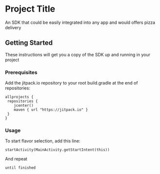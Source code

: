 # Project Title

An SDK that could be easily integrated into any app and would offers pizza delivery

## Getting Started

These instructions will get you a copy of the SDK up and running in your project

### Prerequisites

Add the jitpack.io repository to your root build.gradle at the end of repositories:

```
allprojects {
 repositories {
    jcenter()
    maven { url "https://jitpack.io" }
 }
}
```

### Usage

To start flavor selection, add this line:

```
startActivity(MainActivity.getStartIntent(this))
```

And repeat

```
until finished
```